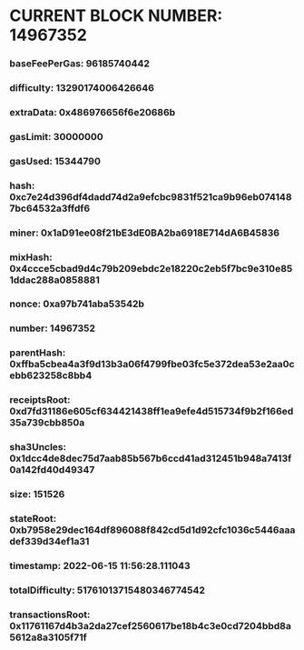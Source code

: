 # CURRENT BLOCK NUMBER: 14967352

### baseFeePerGas: 96185740442
### difficulty: 13290174006426646
### extraData: 0x486976656f6e20686b
### gasLimit: 30000000
### gasUsed: 15344790
### hash: 0xc7e24d396df4dadd74d2a9efcbc9831f521ca9b96eb0741487bc64532a3ffdf6
### miner: 0x1aD91ee08f21bE3dE0BA2ba6918E714dA6B45836
### mixHash: 0x4ccce5cbad9d4c79b209ebdc2e18220c2eb5f7bc9e310e851ddac288a0858881
### nonce: 0xa97b741aba53542b
### number: 14967352
### parentHash: 0xffba5cbea4a3f9d13b3a06f4799fbe03fc5e372dea53e2aa0cebb623258c8bb4
### receiptsRoot: 0xd7fd31186e605cf634421438ff1ea9efe4d515734f9b2f166ed35a739cbb850a
### sha3Uncles: 0x1dcc4de8dec75d7aab85b567b6ccd41ad312451b948a7413f0a142fd40d49347
### size: 151526
### stateRoot: 0xb7958e29dec164df896088f842cd5d1d92cfc1036c5446aaadef339d34ef1a31
### timestamp: 2022-06-15 11:56:28.111043
### totalDifficulty: 51761013715480346774542
### transactionsRoot: 0x11761167d4b3a2da27cef2560617be18b4c3e0cd7204bbd8a5612a8a3105f71f
